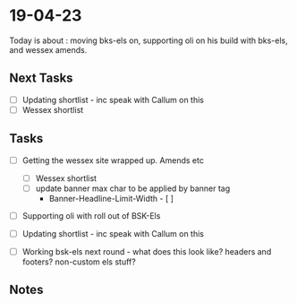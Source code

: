 # 19-04-23

Today is about : moving bks-els on, supporting oli on his build with bks-els, and wessex amends.

## Next Tasks
- [ ] Updating shortlist - inc speak with Callum on this
 - [ ] Wessex shortlist

## Tasks

- [ ] Getting the wessex site wrapped up. Amends etc
  - [ ] Wessex shortlist
  - [ ] update banner max char to be applied by banner tag
    - Banner-Headline-Limit-Width  - [ ]

- [ ] Supporting oli with roll out of BSK-Els

- [ ] Updating shortlist - inc speak with Callum on this
- [ ] Working bsk-els next round - what does this look like? headers and footers? non-custom els stuff?


## Notes
